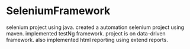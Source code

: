 # SeleniumFramework
selenium project using java.
created a automation selenium project using maven.
implemented testNg framework.
project is on data-driven framework.
also implemented html reporting using extend reports.
